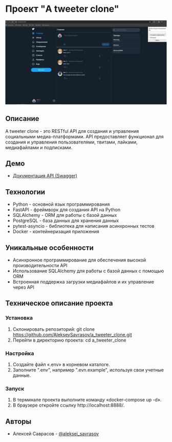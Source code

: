 # Проект "A tweeter clone"

![A tweeter clone](static/images/example_app.png)

## Описание

A tweeter clone - это RESTful API для создания и управления социальными медиа-платформами. 
API предоставляет функционал для создания и управления пользователями, твитами, лайками, медиафайлами и подписками.

## Демо

* [Документация API (Swagger)](http://localhost:8000/docs)

## Технологии

* Python - основной язык программирования
* FastAPI - фреймворк для создания API на Python
* SQLAlchemy - ORM для работы с базой данных
* PostgreSQL - база данных для хранения данных
* pytest-asyncio - библиотека для написания асинхронных тестов
* Docker - контейнеризация приложения

## Уникальные особенности

* Асинхронное программирование для обеспечения высокой производительности API
* Использование SQLAlchemy для работы с базой данных с помощью ORM
* Встроенная поддержка загрузки медиафайлов и их управление через API

## Техническое описание проекта

### Установка

1. Склонировать репозиторий: git clone https://github.com/AlekseySavrasov/a_tweeter_clone.git
2. Перейти в директорию проекта: cd a_tweeter_clone

### Настройка

1. Создайте файл «.env» в корневом каталоге.
2. Заполните ".env", например ".evn.example", используя свои учетные данные.

### Запуск

1. В терминале проекта выполните команду «docker-compose up -d».
2. В браузере откройте ссылку http://localhost:8888/.

## Авторы

* Алексей Саврасов - [@aleksei_savrasov](https://github.com/AlekseySavrasov)

